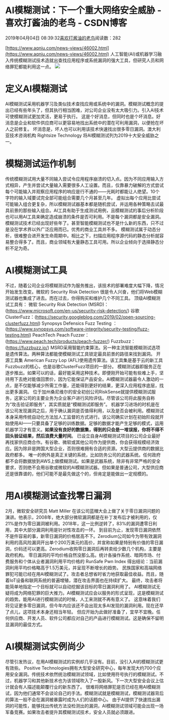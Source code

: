 
# AI模糊测试：下一个重大网络安全威胁 - 喜欢打酱油的老鸟 - CSDN博客


2019年04月04日 08:39:32[喜欢打酱油的老鸟](https://me.csdn.net/weixin_42137700)阅读数：282


[https://www.aqniu.com/news-views/46002.html](https://www.aqniu.com/news-views/46002.html)
人工智能(AI)或机器学习融入传统模糊测试技术造就出查找应用程序或系统漏洞的强大工具，但研究人员和网络罪犯都能利用这一点。
![](https://www.aqniu.com/wp-content/uploads/2019/04/artificial-intelligence-ai-deep-learning-robot_shutterstock_1055098985.jpg)
# 定义AI模糊测试
AI模糊测试采用机器学习及类似技术查找应用或系统中的漏洞。模糊测试概念的提出已经有些年头了，但其执行相当困难，对公司企业没有太大吸引力。引入AI技术可使模糊测试更加灵活，更易于执行。
这是个好消息，但同时也是个坏消息。好消息是企业和软件供应商可以更容易地找出系统中的潜在可利用漏洞，以便抢在坏人之前修复。
坏消息是，坏人也可以利用该技术快速找出很多零日漏洞。澳大利亚技术咨询机构 Rightsize Technology 将AI模糊测试列为2019十大安全威胁之一。
# 模糊测试运作机制
传统模糊测试用大量不同输入尝试令应用程序崩溃的切入点。因为不同应用输入方式相异，产生并尝试大量输入需要很多人工设置。而且，仅靠暴力破解的方式尝试每个可能输入并观察应用程序的响应是行不通的——光耗时都能让人绝望。10个字符的输入域要试完全部可能组合需要几个月甚至几年。
虚拟出每个应用比尝试可能输入组合更复杂，所以模糊测试器基本都是随机尝试，并运用各种策略去试最具前景的那些输入组合。AI工具有助于生成测试用例，且模糊测试的事后分析阶段也可以用AI工具来确定造成崩溃的条件是否可利用。不是每个漏洞都是安全漏洞。
模糊测试技术已经出现好些年了。甚至智能模糊测试也不是什么新的东西，只不过是没在学术界以外广泛应用而已。优秀的商业工具并不多。
模糊测试属于动态分析，很难整合进开发生命周期中。相比之下，扫描应用程序源代码的静态分析就容易整合得多了。而且，商业领域有大量静态工具可用。所以企业倾向于选择静态分析不足为奇。
# AI模糊测试工具
不过，随着公司企业将模糊测试作为服务推出，该技术的部署难度大幅下降，情况开始发生改变。微软的 Security Risk Detection 很是令人兴奋，他们将Web模糊测试器也集成了进去。而在过去，你得购买和维护几个不同工具。
顶级AI模糊测试工具有：
微软 Security Risk Detection (MSRD)：(https://www.microsoft.com/en-us/security-risk-detection/)
谷歌 ClusterFuzz：(https://security.googleblog.com/2019/02/open-sourcing-clusterfuzz.html)
Synopsys Defensics Fuzz Testing ：(https://www.synopsys.com/software-integrity/security-testing/fuzz-testing.html)
PeachTech Peach Fuzzer：(https://www.peach.tech/products/peach-fuzzer/)
Fuzzbuzz：(https://fuzzbuzz.io/)
MSRD采用智能约束算法。另一种主流智能模糊测试选项是遗传算法。两种算法都能使模糊测试工具锁定最具前景的路径来找到漏洞。
开源工具集 American Fuzzy Lop (AFL)使用遗传算法。该工具集是基于云的新工具Fuzzbuzz的核心，也是谷歌ClusterFuzz项目的一部分。
模糊测试器即服务正在逐步推出。如果可以的话，最好能采用这种技术。即便刚开始可能有些难上手，坚持用下去绝对能值回票价，因为它能保证产品安全。AI模糊测试器最令人激动的一点，是不仅能够减少所需工作量，还能得到更好的结果，更深入应用程序底层，找出更多漏洞。
位于加州桑尼维尔的安全初创公司RiskSense就提供模糊测试服务，这家公司的主要业务为企业客户进行风险评估。尽管该公司将此服务自称为“攻击验证即服务”，其实质就是“模糊测试即服务”。
机器学习进场的时机是在该公司发现漏洞之后，用于确认漏洞是否值得利用，以及是否会被利用。模糊测试本身采用传统自动化方法加人工监督的方式进行。该公司确实计划在初始阶段就开始使用AI——只要具备了足够的训练数据。足够的数据才能产生足够的模式，运用机器学习才有意义。**如果没有良好的数据集，得到的只会是一堆误报，你将不得不回头验证结果，然后浪费大量时间**。
已设立自身AI模糊测试项目的公司企业最好再找家供应商合作。有谷歌、微软或其他公司作为提供商，你会获得规模经济效应。因为除非是跨国大型企业，否则很难拥有合适的资源。大型云提供商的数据比政府都多。
唯一的例外是真正关键的系统，比如防务公司的武器系统。任何政府都不会将数据放到AWS上做模糊测试。如果是武器系统，除非有非常严格的安全要求，否则绝不会用谷歌或微软的AI模糊测试器。但如果是普通公司，大型供应商还是很靠谱的，他们可能不是最先做这个的，但肯定是能做出一定规模的。
# 用AI模糊测试查找零日漏洞
2月，微软安全研究员 Matt Miller 在该公司蓝帽大会上做了关于零日漏洞问题的演讲。他表示，2008年，绝大部分微软漏洞都是在补丁发布后才被利用的，仅21%是作为零日漏洞被利用。2018年，这一比例逆转了，83%的漏洞遭零日利用，其中大部分漏洞利用是针对性攻击的一环。
到目前为止，发现零日漏洞依然不是件容易的事，新零日漏洞的价格居高不下。Zerodium公司如今为带有效漏洞利用的高风险漏洞开出单个200万美元的高价，并宣称如果是特别有价值的零日漏洞，价码还可以更高。Zerodium收购零日漏洞后再转卖给少数几个机构，主要是政府机构。
零日漏洞的平均价格自然没那么高。统计各操作系统、暗网市场、付费服务和个体从业者漏洞利用平均价格的 RunSafe Pwn Index 得出结论：当前漏洞利用平均价格略高于1.5万美元，并呈现不断增长的趋势。
民族国家和高端网络罪犯可能已经在用AI模糊测试了。攻击者总想省时省力地获取最佳收益。而且，随着IoT设备和联网系统的普遍增殖，潜在攻击界面也在持续扩大。
最终，攻击者将能简单地指定一个目标就可以自动挖掘该目标的零日漏洞利用了。
AI模糊测试无疑将成为网络犯罪的巨大推力。AI模糊测试应会以服务的形式呈现，这是模糊测试的趋势。能用AI进行模糊测试的时候，人工来测就不再有意义了。
这意味着我们将见证更多零日漏洞，但今年内应该还不会出现太多AI发现的漏洞利用。现在还早了点儿，这项技术本身还相当年轻。
但应开始为此做好准备了，宜早不宜晚。任何供应商、开发人员、软件公司都应对自己的产品进行模糊测试。这是确保不留明显漏洞的最佳方式。
# AI模糊测试实例尚少
尽管引发热议，在用AI模糊测试的实例却几乎没有。目前，没引入AI的模糊测试更有效些。
Positive Technologies拥有大型安全研究中心，每年发现大约700个应用安全漏洞。传统技术依然统治模糊测试领域，比如使用符号执行的模糊测试。不过，机器学习和其他新技术也为该领域吹入了一股新风。下一次大型安全会议上估计就会有人描述能颠覆行业的新东西了。
很难将网络罪犯是否已经在用AI模糊测试，因为他们通常不会谈论自己的手法。模糊测试就是模糊测试，模糊测试器背后的算法一般不会在漏洞被暴露时成为人们的话题中心。
由于AI提供了快速找出漏洞的可能性，能够找出传统方法没检测出的漏洞，AI模糊测试领域可能会出现一场军备竞赛。如果攻击者提升其模糊测试技术，安全人员就必须跟进。

